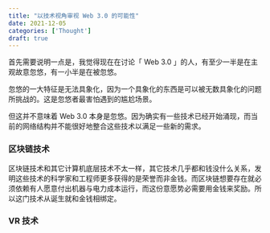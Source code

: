 ```yaml
---
title: "以技术视角审视 Web 3.0 的可能性"
date: 2021-12-05
categories: ['Thought']
draft: true
---
```


首先需要说明一点是，我觉得现在在讨论「 Web 3.0 」的人，有至少一半是在主观故意忽悠，有一小半是在被忽悠。

忽悠的一大特征是无法具象化，因为一个具象化的东西是可以被无数具象化的问题所挑战的。这是忽悠者最害怕遇到的尴尬场景。

但这并不意味着 Web 3.0 本身是忽悠。因为确实有一些技术已经开始涌现，而当前的网络结构并不能很好地整合这些技术以满足一些新的需求。

### 区块链技术

区块链技术和其它计算机底层技术不太一样，其它技术几乎都和钱没什么关系，发明这些技术的科学家和工程师更多获得的是荣誉而非金钱。而区块链想要存在就必须依赖有人愿意付出机器与电力成本运行，而这份意愿势必需要用金钱来奖励。所以这门技术从诞生就和金钱相绑定。

### VR 技术
